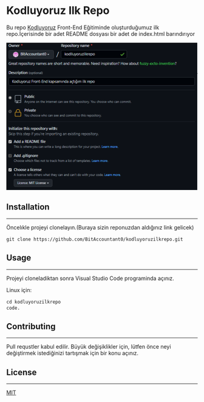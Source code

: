 # Kodluyoruz Ilk Repo

Bu repo [Kodluyoruz](https://www.kodluyoruz.org/) Front-End Eğitiminde oluşturduğumuz ilk repo.İçerisinde bir adet README dosyası bir adet de index.html barındırıyor

![a](https://raw.githubusercontent.com/BitAccountant0/kodluyoruzilkrepo/main/New.png)


## Installation
---

Öncelıkle projeyi clonelayın.(Buraya sizin reponuzdan aldığınız link gelicek) 
```
git clone https://github.com/BitAccountant0/kodluyoruzilkrepo.git
```
## Usage
---
Projeyi cloneladiktan sonra Visual Studio Code programinda açınız.

Linux için:
```
cd kodluyoruzilkrepo
code.
```
## Contributing
---
Pull requstler kabul edilir. Büyük değişiklikler için, lütfen önce neyi değiştirmek istediğinizi tartışmak için bir konu açınız.

## License
---
[MIT](https://choosealicense.com/licenses/mit/)